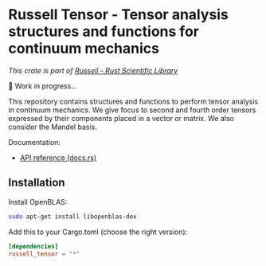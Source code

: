 # Russell Tensor - Tensor analysis structures and functions for continuum mechanics

_This crate is part of [Russell - Rust Scientific Library](https://github.com/cpmech/russell)_

🚧 Work in progress...

This repository contains structures and functions to perform tensor analysis in continuum mechanics. We give focus to second and fourth order tensors expressed by their components placed in a vector or matrix. We also consider the Mandel basis.

Documentation:

- [API reference (docs.rs)](https://docs.rs/russell_tensor)

## Installation

Install OpenBLAS:

```bash
sudo apt-get install libopenblas-dev
```

Add this to your Cargo.toml (choose the right version):

```toml
[dependencies]
russell_tensor = "*"
```
